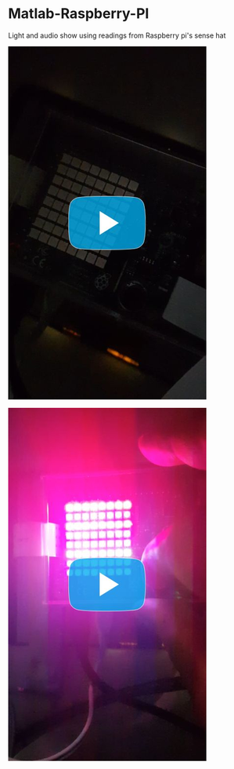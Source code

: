 # Matlab-Raspberry-PI
Light and audio show using readings from Raspberry pi's sense hat

[![Example Video 1](images/vimeo--358623482-c05b58ac6eb4c4700831b2b3070cd403.jpg)](https://vimeo.com/358623482 "")

[![Example Video 1](images/vimeo--358623430-c05b58ac6eb4c4700831b2b3070cd403.jpg)](https://vimeo.com/358623430 "")




